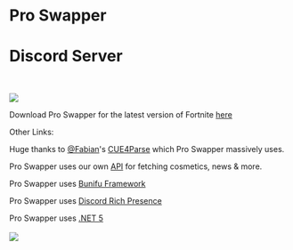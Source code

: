 # Pro Swapper

# Discord Server
<br>

<a href="https://discord.gg/X3Bg3JwPTC"><img src="https://discord.com/api/guilds/703033424541384784/widget.png?style=banner2"></a>

Download Pro Swapper for the latest version of Fortnite [here](https://linkvertise.com/86737/proswapper)


Other Links:

Huge thanks to [@Fabian](https://github.com/FabianFG)'s [CUE4Parse](https://github.com/FabianFG/CUE4Parse) which Pro Swapper massively uses.

Pro Swapper uses our own [API](https://github.com/Pro-Swapper/api) for fetching cosmetics, news & more.

Pro Swapper uses [Bunifu Framework](https://bunifuframework.com/)

Pro Swapper uses [Discord Rich Presence](https://github.com/discord/discord-rpc)

Pro Swapper uses [.NET 5](https://dotnet.microsoft.com/download/dotnet/thank-you/runtime-desktop-5.0.6-windows-x64-installer)
<br>
<br>
<a href="https://discord.gg/X3Bg3JwPTC"><img src="https://i.imgur.com/UVuAt9A.jpg"></a>
